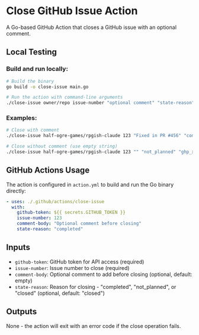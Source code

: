 # Close GitHub Issue Action

A Go-based GitHub Action that closes a GitHub issue with an optional comment.

## Local Testing

### Build and run locally:

```bash
# Build the binary
go build -o close-issue main.go

# Run the action with command-line arguments
./close-issue owner/repo issue-number "optional comment" "state-reason" "github_token"
```

### Examples:
```bash
# Close with comment
./close-issue half-ogre-games/rpgish-claude 123 "Fixed in PR #456" "completed" "ghp_xxxxxxxxxxxx"

# Close without comment (use empty string)
./close-issue half-ogre-games/rpgish-claude 123 "" "not_planned" "ghp_xxxxxxxxxxxx"
```

## GitHub Actions Usage

The action is configured in `action.yml` to build and run the Go binary directly:

```yaml
- uses: ./.github/actions/close-issue
  with:
    github-token: ${{ secrets.GITHUB_TOKEN }}
    issue-number: 123
    comment-body: "Optional comment before closing"
    state-reason: "completed"
```

## Inputs

- `github-token`: GitHub token for API access (required)
- `issue-number`: Issue number to close (required)
- `comment-body`: Optional comment to add before closing (optional, default: empty)
- `state-reason`: Reason for closing - "completed", "not_planned", or "closed" (optional, default: "closed")

## Outputs

None - the action will exit with an error code if the close operation fails.